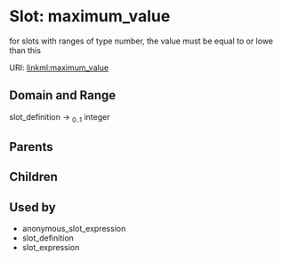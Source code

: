 
# Slot: maximum_value


for slots with ranges of type number, the value must be equal to or lowe than this

URI: [linkml:maximum_value](https://w3id.org/linkml/maximum_value)


## Domain and Range

slot_definition &#8594;  <sub>0..1</sub> integer

## Parents


## Children


## Used by

 * anonymous_slot_expression
 * slot_definition
 * slot_expression
